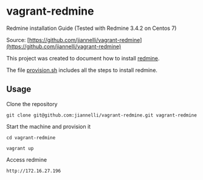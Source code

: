 # vagrant-redmine
Redmine installation Guide (Tested with Redmine 3.4.2 on Centos 7)

Source: [https://github.com/jiannelli/vagrant-redmine](https://github.com/jiannelli/vagrant-redmine)

This project was created to document how to install [redmine](https://www.redmine.org).

The file [provision.sh](provision.sh) includes all the steps to install redmine.

## Usage
Clone the repository

`git clone git@github.com:jiannelli/vagrant-redmine.git vagrant-redmine`

Start the machine and provision it

`cd vagrant-redmine`

`vagrant up`

Access redmine

`http://172.16.27.196`
